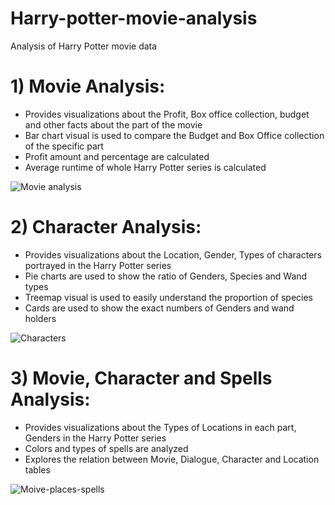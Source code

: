 # Harry-potter-movie-analysis
Analysis of Harry Potter movie data

# 1) Movie Analysis:
- Provides visualizations about the Profit, Box office collection, budget and other facts about the part of the movie
- Bar chart visual is used to compare the Budget and Box Office collection of the specific part
- Profit amount and percentage are calculated
- Average runtime of whole Harry Potter series is calculated
     
![Movie analysis](https://github.com/RameshMJ23/Harry-potter-movie-analysis/assets/93790564/d0b686f0-40e6-4763-bf7b-2f60157b772f)


# 2) Character Analysis:
- Provides visualizations about the Location, Gender, Types of characters portrayed in the Harry Potter series
- Pie charts are used to show the ratio of Genders, Species and Wand types
- Treemap visual is used to easily understand the proportion of species 
- Cards are used to show the exact numbers of Genders and wand holders
     
![Characters](https://github.com/RameshMJ23/Harry-potter-movie-analysis/assets/93790564/f25be455-9f1e-45af-9862-21a45f0caa00)


# 3) Movie, Character and Spells Analysis:
- Provides visualizations about the Types of Locations in each part, Genders in the Harry Potter series
- Colors and types of spells are analyzed
- Explores the relation between Movie, Dialogue, Character and Location tables
     
![Moive-places-spells](https://github.com/RameshMJ23/Harry-potter-movie-analysis/assets/93790564/4a0cc881-76b8-44bd-b28f-21b28a830c09)
